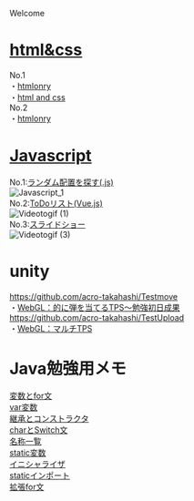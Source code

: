 Welcome

# [html&css](https://github.com/acro-takahashi/html-and-css)
No.1  
・[htmlonry](https://acro-takahashi.github.io/html-and-css/htmlonly/No.1/)  
・[html and css](https://acro-takahashi.github.io/html-and-css/html_and_scc/No.1/)  
No.2  
・[htmlonry](https://acro-takahashi.github.io/html-and-css/htmlonly/No.2/)  

# [Javascript](https://github.com/acro-takahashi/Javascript)
No.1:[ランダム配置を探す(.js)](https://acro-takahashi.github.io/Javascript/No.1/)  
![Javascript_1](https://user-images.githubusercontent.com/91651462/137687394-0745827c-5cf7-4c11-9873-c8702fd5ccd5.gif)  
No.2:[ToDoリスト(Vue.js)](https://acro-takahashi.github.io/Javascript/No.2/)  
![Videotogif (1)](https://user-images.githubusercontent.com/91651462/141824870-231d37ae-cd7b-432d-902d-646980f6470c.gif)  
No.3:[スライドショー](https://acro-takahashi.github.io/Javascript/No.3/)  
![Videotogif (3)](https://user-images.githubusercontent.com/91651462/146885202-6c98c8f1-4f98-4977-97a6-92f982743bba.gif)

# unity
https://github.com/acro-takahashi/Testmove  
・[WebGL：的に弾を当てるTPS～勉強初日成果](https://acro-takahashi.github.io/Testmove/)  
https://github.com/acro-takahashi/TestUpload  
・[WebGL：マルチTPS](https://unityroom.com/games/customtest)

# Java勉強用メモ
[変数とfor文](https://paiza.io/projects/rXOW3xphvtrAQSZdR6vxMA)  
[var変数](https://paiza.io/projects/RGDQpTBwYu0EATr95y-ZkA)  
[継承とコンストラクタ](https://paiza.io/projects/eE90EpUsnzAOXPRUqao7oA)  
[charとSwitch文](https://paiza.io/projects/oHvRNTbl-Zop8mPvdqhZvA)  
[名称一覧](https://paiza.io/projects/_nAVhY7KD_3wc-aAfwAfjA)  
[static変数](https://paiza.io/projects/IaGUECUV9KlFND9RYwnouQ?language=java)  
[イニシャライザ](https://paiza.io/projects/q5gickrrvSUCbPi6bgkl7g?language=java)  
[staticインポート](https://paiza.io/projects/DvjrJn6aGtYlJ3NLV6ptNQ?language=java)  
[拡張for文](https://paiza.io/projects/fbdXo44fd1LOQqlLxFOWGw)
